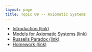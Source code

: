 ```yaml
---
layout: page
title: Topic 09 -- Axiomatic Systems
---
```


* [Introduction (link)](/math180fall2024/modules/axioms/introduction)
* [Models for Axiomatic Systems (link)](/math180fall2024/modules/axioms/models)
* [Russells Paradox (link)](/math180fall2024/modules/axioms/russell)
* [Homework (link)](/math180fall2024/modules/axioms/homework)


